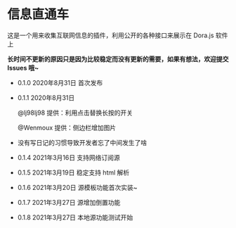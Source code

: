 # 信息直通车

这是一个用来收集互联网信息的插件，利用公开的各种接口来展示在 Dora.js 软件上

**长时间不更新的原因只是因为比较稳定而没有更新的需要，如果有想法，欢迎提交 Issues 哦~**

* 0.1.0 2020年8月31日 首次发布

* 0.1.1 2020年8月31日

    @lj98lj98 提供：利用点击替换长按的开关

    @Wenmoux 提供：侧边栏增加图片

* 没有写日记的习惯导致开发者忘了中间发生了啥

* 0.1.4 2021年3月16日 支持网络订阅源

* 0.1.5 2021年3月19日 稳定支持 html 解析

* 0.1.6 2021年3月20日 源模板功能首次实装~

* 0.1.7 2021年3月27日 源增加倒置功能

* 0.1.8 2021年3月27日 本地源功能测试开始
